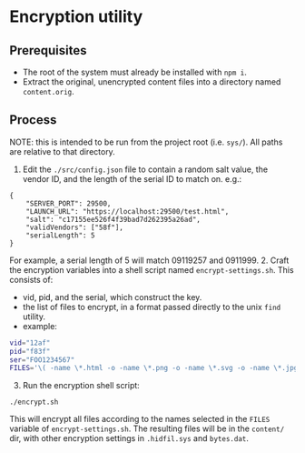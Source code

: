 # Encryption utility

## Prerequisites

  * The root of the system must already be installed with `npm i`.
  * Extract the original, unencrypted content files into a directory
    named `content.orig`.

## Process

NOTE: this is intended to be run from the project root (i.e. `sys/`).
All paths are relative to that directory.

1. Edit the `./src/config.json` file to contain a random salt
value, the vendor ID, and the length of the serial ID to match on.  e.g.:
```
{
    "SERVER_PORT": 29500,
    "LAUNCH_URL": "https://localhost:29500/test.html",
    "salt": "c17155ee526f4f39bad7d262395a26ad",
    "validVendors": ["58f"],
    "serialLength": 5
}
```
For example, a serial length of 5 will match 09119257 and 0911999.
2. Craft the encryption variables into a shell script
named `encrypt-settings.sh`.  This consists of:
  * vid, pid, and the serial, which construct the key.
  * the list of files to encrypt, in a format passed directly to the
    unix `find` utility.
  * example:
```bash
vid="12af"
pid="f83f"
ser="FOO1234567"
FILES='\( -name \*.html -o -name \*.png -o -name \*.svg -o -name \*.jpg -o -name \*.xml \)'
```
3. Run the encryption shell script:
```
./encrypt.sh
```
This will encrypt all files according to the names selected in the `FILES`
variable of `encrypt-settings.sh`.  The resulting files will be in
the `content/` dir, with other encryption settings in `.hidfil.sys`
and `bytes.dat`.

